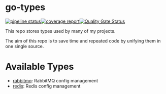 # go-types

[![pipeline status](https://git.windmaker.net/a-castellano/go-types/badges/master/pipeline.svg)](https://git.windmaker.net/a-castellano/go-types/pipelines)[![coverage report](https://git.windmaker.net/a-castellano/go-types/badges/master/coverage.svg)](https://a-castellano.gitpages.windmaker.net/go-types/coverage.html)[![Quality Gate Status](https://sonarqube.windmaker.net/api/project_badges/measure?project=a-castellano_go-types_04e236a0-a95a-4aa0-81e1-51718a310623&metric=alert_status&token=sqb_4bee4b06b39f9d249e6196b01357adb97c618a0d)](https://sonarqube.windmaker.net/dashboard?id=a-castellano_go-types_04e236a0-a95a-4aa0-81e1-51718a310623)

This repo stores types used by many of my projects.

The aim of this repo is to save time and repeated code by unifying them in one single source.

# Available Types

- [rabbitmq](/rabbitmq): RabbitMQ config management
- [redis](/redis): Redis config management
